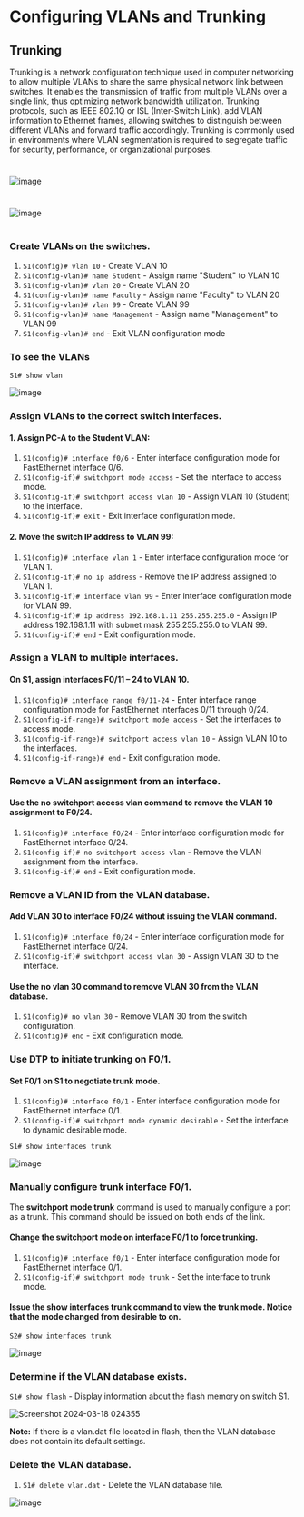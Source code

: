 # Configuring VLANs and Trunking

## Trunking 
Trunking is a network configuration technique used in computer networking to allow multiple VLANs to share the same physical network link between switches. It enables the transmission of traffic from multiple VLANs over a single link, thus optimizing network bandwidth utilization. Trunking protocols, such as IEEE 802.1Q or ISL (Inter-Switch Link), add VLAN information to Ethernet frames, allowing switches to distinguish between different VLANs and forward traffic accordingly. Trunking is commonly used in environments where VLAN segmentation is required to segregate traffic for security, performance, or organizational purposes.
#
![image](https://github.com/Rohail30/CNDC/assets/96627590/636e3918-de6b-4bce-b6af-22149acbc50d)
#
![image](https://github.com/Rohail30/CNDC/assets/96627590/839570b7-ee88-485e-8a44-ce8063208e2b)
#

### Create VLANs on the switches.
1. `S1(config)# vlan 10` - Create VLAN 10
2. `S1(config-vlan)# name Student` - Assign name "Student" to VLAN 10
3. `S1(config-vlan)# vlan 20` - Create VLAN 20
4. `S1(config-vlan)# name Faculty` - Assign name "Faculty" to VLAN 20
5. `S1(config-vlan)# vlan 99` - Create VLAN 99
6. `S1(config-vlan)# name Management` - Assign name "Management" to VLAN 99
7. `S1(config-vlan)# end` - Exit VLAN configuration mode

### To see the VLANs
`S1# show vlan`

![image](https://github.com/Rohail30/CNDC/assets/96627590/f7bf3cd8-0427-4468-98be-6abfae6c3e9e)

### Assign VLANs to the correct switch interfaces.
#### 1. Assign PC-A to the Student VLAN:
1. `S1(config)# interface f0/6` - Enter interface configuration mode for FastEthernet interface 0/6.
2. `S1(config-if)# switchport mode access` - Set the interface to access mode.
3. `S1(config-if)# switchport access vlan 10` - Assign VLAN 10 (Student) to the interface.
4. `S1(config-if)# exit` - Exit interface configuration mode.


#### 2. Move the switch IP address to VLAN 99:
1. `S1(config)# interface vlan 1` - Enter interface configuration mode for VLAN 1.
2. `S1(config-if)# no ip address` - Remove the IP address assigned to VLAN 1.
3. `S1(config-if)# interface vlan 99` - Enter interface configuration mode for VLAN 99.
4. `S1(config-if)# ip address 192.168.1.11 255.255.255.0` - Assign IP address 192.168.1.11 with subnet mask 255.255.255.0 to VLAN 99.
5. `S1(config-if)# end` - Exit configuration mode.

### Assign a VLAN to multiple interfaces.
#### On S1, assign interfaces F0/11 – 24 to VLAN 10.
1. `S1(config)# interface range f0/11-24` - Enter interface range configuration mode for FastEthernet interfaces 0/11 through 0/24.
2. `S1(config-if-range)# switchport mode access` - Set the interfaces to access mode.
3. `S1(config-if-range)# switchport access vlan 10` - Assign VLAN 10 to the interfaces.
4. `S1(config-if-range)# end` - Exit configuration mode.

### Remove a VLAN assignment from an interface.
#### Use the no switchport access vlan command to remove the VLAN 10 assignment to F0/24.
1. `S1(config)# interface f0/24` - Enter interface configuration mode for FastEthernet interface 0/24.
2. `S1(config-if)# no switchport access vlan` - Remove the VLAN assignment from the interface.
3. `S1(config-if)# end` - Exit configuration mode.

### Remove a VLAN ID from the VLAN database.
#### Add VLAN 30 to interface F0/24 without issuing the VLAN command.
1. `S1(config)# interface f0/24` - Enter interface configuration mode for FastEthernet interface 0/24.
2. `S1(config-if)# switchport access vlan 30` - Assign VLAN 30 to the interface.

#### Use the no vlan 30 command to remove VLAN 30 from the VLAN database.
1. `S1(config)# no vlan 30` - Remove VLAN 30 from the switch configuration.
2. `S1(config)# end` - Exit configuration mode.


### Use DTP to initiate trunking on F0/1.
#### Set F0/1 on S1 to negotiate trunk mode.
1. `S1(config)# interface f0/1` - Enter interface configuration mode for FastEthernet interface 0/1.
2. `S1(config-if)# switchport mode dynamic desirable` - Set the interface to dynamic desirable mode.

`S1# show interfaces trunk`

![image](https://github.com/Rohail30/CNDC/assets/96627590/dade1894-1581-4436-a378-397b962d16ec)

### Manually configure trunk interface F0/1.
The **switchport mode trunk** command is used to manually configure a port as a trunk. This command should be
issued on both ends of the link.
#### Change the switchport mode on interface F0/1 to force trunking. 
1. `S1(config)# interface f0/1` - Enter interface configuration mode for FastEthernet interface 0/1.
2. `S1(config-if)# switchport mode trunk` - Set the interface to trunk mode.

#### Issue the show interfaces trunk command to view the trunk mode. Notice that the mode changed from desirable to on.
`S2# show interfaces trunk`

![image](https://github.com/Rohail30/CNDC/assets/96627590/87ddf472-05a9-473e-9f5e-4e6b9115cc19)

### Determine if the VLAN database exists.
`S1# show flash` - Display information about the flash memory on switch S1.

![Screenshot 2024-03-18 024355](https://github.com/Rohail30/CNDC/assets/96627590/5abb03f5-181b-4759-90ba-a9e2674550c5)

**Note:** If there is a vlan.dat file located in flash, then the VLAN database does not contain its default settings.

### Delete the VLAN database.
1. `S1# delete vlan.dat` - Delete the VLAN database file.
   
![image](https://github.com/Rohail30/CNDC/assets/96627590/08b6aeea-e3f7-42e6-afb7-c3fcec324bf9)
